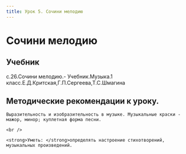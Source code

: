 ```yaml
---
title: Урок 5. Сочини мелодию
---
```


# Сочини мелодию

## Учебник

с.26.Сочини мелодию.- Учебник.Музыка.1 класс.Е.Д.Критская,Г.П.Сергеева,Т.С.Шмагина

## Методические рекомендации к уроку.

<p>
	Выразительность и изобразительность в музыке. Музыкальные краски - мажор, минор; куплетная форма песни.
</p>
<p>
	<br /> 
</p>
<p>
	<strong>Уметь: </strong>определять настроение стихотворений, музыкальных произведений.
</p>